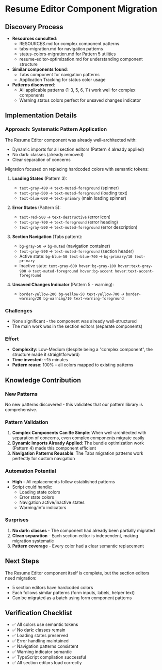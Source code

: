 # Resume Editor Component Migration

## Discovery Process

- **Resources consulted**: 
  - RESOURCES.md for complex component patterns
  - tabs-migration.md for navigation patterns
  - status-colors-migration.md for Pattern 5 utilities
  - resume-editor-optimization.md for understanding component structure
- **Similar components found**: 
  - Tabs component for navigation patterns
  - Application Tracking for status color usage
- **Patterns discovered**: 
  - All applicable patterns (1-3, 5, 6, 11) work well for complex components
  - Warning status colors perfect for unsaved changes indicator

## Implementation Details

### Approach: Systematic Pattern Application

The Resume Editor component was already well-architected with:
- Dynamic imports for all section editors (Pattern 4 already applied)
- No dark: classes (already removed)
- Clear separation of concerns

Migration focused on replacing hardcoded colors with semantic tokens:

1. **Loading States** (Pattern 3):
   - `text-gray-400` → `text-muted-foreground` (spinner)
   - `text-gray-500` → `text-muted-foreground` (loading text)
   - `text-blue-600` → `text-primary` (main loading spinner)

2. **Error States** (Pattern 5):
   - `text-red-500` → `text-destructive` (error icon)
   - `text-gray-700` → `text-foreground` (error heading)
   - `text-gray-500` → `text-muted-foreground` (error description)

3. **Section Navigation** (Tabs pattern):
   - `bg-gray-50` → `bg-muted` (navigation container)
   - `text-gray-500` → `text-muted-foreground` (section header)
   - Active state: `bg-blue-50 text-blue-700` → `bg-primary/10 text-primary`
   - Inactive state: `text-gray-600 hover:bg-gray-100 hover:text-gray-900` → `text-muted-foreground hover:bg-accent hover:text-accent-foreground`

4. **Unsaved Changes Indicator** (Pattern 5 - warning):
   - `border-yellow-200 bg-yellow-50 text-yellow-700` → `border-warning/20 bg-warning/10 text-warning-foreground`

### Challenges

- None significant - the component was already well-structured
- The main work was in the section editors (separate components)

### Effort

- **Complexity**: Low-Medium (despite being a "complex component", the structure made it straightforward)
- **Time invested**: ~15 minutes
- **Pattern reuse**: 100% - all colors mapped to existing patterns

## Knowledge Contribution

### New Patterns

No new patterns discovered - this validates that our pattern library is comprehensive.

### Pattern Validation

1. **Complex Components Can Be Simple**: When well-architected with separation of concerns, even complex components migrate easily
2. **Dynamic Imports Already Applied**: The bundle optimization work (Pattern 4) made this component efficient
3. **Navigation Patterns Reusable**: The Tabs migration patterns work perfectly for custom navigation

### Automation Potential

- **High** - All replacements follow established patterns
- Script could handle:
  - Loading state colors
  - Error state colors
  - Navigation active/inactive states
  - Warning/info indicators

### Surprises

1. **No dark: classes** - The component had already been partially migrated
2. **Clean separation** - Each section editor is independent, making migration systematic
3. **Pattern coverage** - Every color had a clear semantic replacement

## Next Steps

The Resume Editor component itself is complete, but the section editors need migration:
- 5 section editors have hardcoded colors
- Each follows similar patterns (form inputs, labels, helper text)
- Can be migrated as a batch using form component patterns

## Verification Checklist

- ✅ All colors use semantic tokens
- ✅ No dark: classes remain
- ✅ Loading states preserved
- ✅ Error handling maintained
- ✅ Navigation patterns consistent
- ✅ Warning indicator semantic
- ✅ TypeScript compilation successful
- ✅ All section editors load correctly